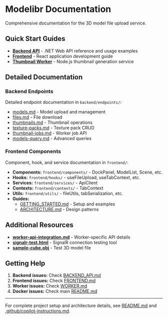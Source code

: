 # Modelibr Documentation

Comprehensive documentation for the 3D model file upload service.

## Quick Start Guides

- **[Backend API](BACKEND_API.md)** - .NET Web API reference and usage examples
- **[Frontend](FRONTEND.md)** - React application development guide  
- **[Thumbnail Worker](WORKER.md)** - Node.js thumbnail generation service

## Detailed Documentation

### Backend Endpoints
Detailed endpoint documentation in `backend/endpoints/`:
- [models.md](backend/endpoints/models.md) - Model upload and management
- [files.md](backend/endpoints/files.md) - File download
- [thumbnails.md](backend/endpoints/thumbnails.md) - Thumbnail operations
- [texture-packs.md](backend/endpoints/texture-packs.md) - Texture pack CRUD
- [thumbnail-jobs.md](backend/endpoints/thumbnail-jobs.md) - Worker job API
- [models-query.md](backend/endpoints/models-query.md) - Advanced queries

### Frontend Components
Component, hook, and service documentation in `frontend/`:
- **Components:** `frontend/components/` - DockPanel, ModelList, Scene, etc.
- **Hooks:** `frontend/hooks/` - useFileUpload, useTabContext, etc.
- **Services:** `frontend/services/` - ApiClient
- **Contexts:** `frontend/contexts/` - TabContext
- **Utils:** `frontend/utils/` - fileUtils, tabSerialization, etc.
- **Guides:** 
  - [GETTING_STARTED.md](frontend/GETTING_STARTED.md) - Setup and examples
  - [ARCHITECTURE.md](frontend/ARCHITECTURE.md) - Design patterns

## Additional Resources

- **[worker-api-integration.md](worker-api-integration.md)** - Worker-specific API details
- **[signalr-test.html](signalr-test.html)** - SignalR connection testing tool
- **[sample-cube.obj](sample-cube.obj)** - Test 3D model file

## Getting Help

1. **Backend issues:** Check [BACKEND_API.md](BACKEND_API.md)
2. **Frontend issues:** Check [FRONTEND.md](FRONTEND.md#debugging)
3. **Worker issues:** Check [WORKER.md](WORKER.md#troubleshooting)
4. **Docker issues:** Check main [README.md](../README.md#troubleshooting)

---

For complete project setup and architecture details, see [README.md](../README.md) and [.github/copilot-instructions.md](../.github/copilot-instructions.md).
